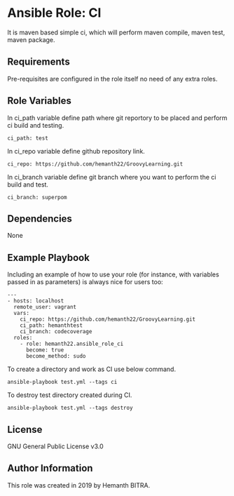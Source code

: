 Ansible Role: CI
=========

It is maven based simple ci, which will perform maven compile, maven test, maven package.


Requirements
------------

Pre-requisites are configured in the role itself no need of any extra roles.

Role Variables
--------------

In ci_path variable define path where git reportory to be placed and perform ci build and testing.
```
ci_path: test
```

In ci_repo variable define github repository link.
```
ci_repo: https://github.com/hemanth22/GroovyLearning.git
```
In ci_branch variable define git branch where you want to perform the ci build and test.

```
ci_branch: superpom
```

Dependencies
------------

None

Example Playbook
----------------

Including an example of how to use your role (for instance, with variables passed in as parameters) is always nice for users too:

```
---
- hosts: localhost
  remote_user: vagrant
  vars:
    ci_repo: https://github.com/hemanth22/GroovyLearning.git
    ci_path: hemanthtest
    ci_branch: codecoverage
  roles:
    - role: hemanth22.ansible_role_ci
      become: true
      become_method: sudo
```

To create a directory and work as CI use below command.
```
ansible-playbook test.yml --tags ci
```
To destroy test directory created during CI.
```
ansible-playbook test.yml --tags destroy
```
License
-------

GNU General Public License v3.0

Author Information
------------------

This role was created in 2019 by Hemanth BITRA.
